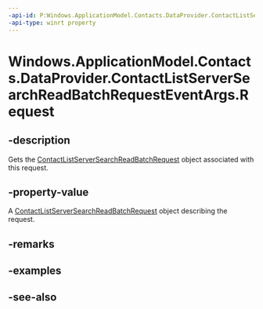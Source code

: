 ----api-id: P:Windows.ApplicationModel.Contacts.DataProvider.ContactListServerSearchReadBatchRequestEventArgs.Request
-api-type: winrt property
---<!-- Property syntaxpublic Windows.ApplicationModel.Contacts.DataProvider.ContactListServerSearchReadBatchRequest Request { get; }--># Windows.ApplicationModel.Contacts.DataProvider.ContactListServerSearchReadBatchRequestEventArgs.Request## -descriptionGets the [ContactListServerSearchReadBatchRequest](contactlistserversearchreadbatchrequest.md) object associated with this request.## -property-valueA [ContactListServerSearchReadBatchRequest](contactlistserversearchreadbatchrequest.md) object describing the request.## -remarks## -examples## -see-also